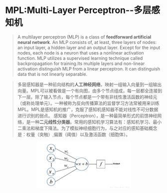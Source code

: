 MPL:Multi-Layer Perceptron--多层感知机
=====
>A multilayer perceptron (MLP) is a class of **feedforward artificial neural network**. An MLP consists of, at least, three layers of nodes: an input layer, a hidden layer and an output layer. Except for the input nodes, each node is a neuron that uses a nonlinear activation function. MLP utilizes a supervised learning technique called backpropagation for training.Its multiple layers and non-linear activation distinguish MLP from a linear perceptron. It can distinguish data that is not linearly separable.

>多层感知器是一种前向结构的**人工神经网络**，映射一组输入向量到一组输出向量。MPL可以被看做是一个有向图，由多个节点组成，每一层都全连接到下一层。除了输入节点，每个节点都是一个带有非线性激活函数的神经元（或称处理单元）。一种被称为反向传播算法的监督学习方法常被用来训练MPL。MPL是感知机的推广，克服了感知机感知器不能对线性不可分数据进行识别的弱点。
>感知器（Perceptron），是一种最简单形式的前馈神经网络，是一种**二元线性分类器**。常用的感知机学习算法有：感知机学习、最小二乘法和梯度下降法。为了模拟神经细胞行为，与之对应的感知基础概念是：权量（突触）,偏置（阈值）以及激活函数（细胞体）。
[^_^]:#("超平面")
[^_^]:#("注释")
<div align="center">
<img src="./resource/MPL-1.png" width="300" height="150" />
</div>



